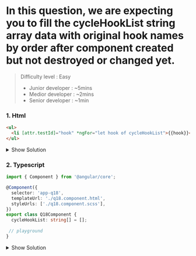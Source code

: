  
# In this question, we are expecting you to fill the cycleHookList string array data with original hook names by order after component created but not destroyed or changed yet.

>Difficulty level : Easy 
> - Junior developer : ~5mins 
> - Medior developer : ~2mins 
> - Senior developer : ~1min 

### 1. Html

```html
<ul>
  <li [attr.testId]="hook" *ngFor="let hook of cycleHookList">{{hook}}</li>
</ul>
```

<details>
<summary>Show Solution</summary>
<p>

```html
<ul>
  <li [attr.testId]="hook" *ngFor="let hook of cycleHookList">{{hook}}</li>
</ul>
```

</p>
</details>


### 2. Typescript

```typescript
import { Component } from '@angular/core';

@Component({
  selector: 'app-q18',
  templateUrl: './q18.component.html',
  styleUrls: ['./q18.component.scss'],
})
export class Q18Component {
  cycleHookList: string[] = [];
 
 // playground
}
```

<details>
<summary>Show Solution</summary>
<p>

```typescript
import {
  AfterContentChecked,
  AfterContentInit,
  AfterViewChecked,
  AfterViewInit,
  Component,
  OnDestroy,
  OnInit,
} from '@angular/core';

@Component({
  selector: 'app-q18',
  templateUrl: './q18.component.html',
  styleUrls: ['./q18.component.scss'],
})
export class Q18Component
  implements
    OnInit,
    AfterContentInit,
    AfterContentChecked,
    AfterViewInit,
    AfterViewChecked,
    OnDestroy
{
  cycleHookList: string[] = [];

  ngOnInit(): void {
    this.cycleHookList.push('ngOnInit');
  }
  ngAfterContentInit(): void {
    this.cycleHookList.push('ngAfterContentInit');
  }
  ngAfterContentChecked(): void {
    this.cycleHookList.push('ngAfterContentChecked');
  }
  ngAfterViewInit(): void {
    this.cycleHookList.push('ngAfterViewInit');
  }
  ngAfterViewChecked(): void {
    this.cycleHookList.push('ngAfterViewChecked');
  }
  ngOnDestroy(): void {
    this.cycleHookList.push('ngOnDestroy');
  }
}
```

</p>
</details>
 